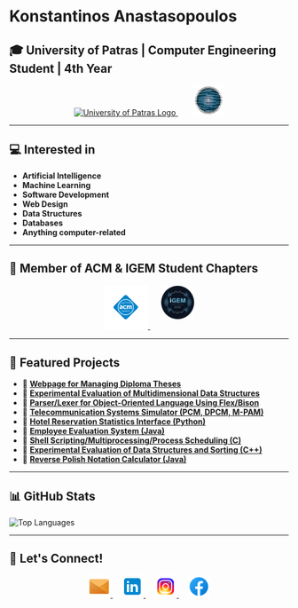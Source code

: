 # Konstantinos Anastasopoulos

## 🎓 **University of Patras | Computer Engineering Student | 4th Year**  

<p align="center">
  <a href="https://www.upatras.gr/en/" target="_blank">
    <img src="https://raw.githubusercontent.com/EgwDean/assets/main/logos/upatras.png" height="50" alt="University of Patras Logo">
  </a>
  &nbsp;&nbsp;&nbsp;&nbsp;&nbsp;&nbsp;
  <a href="https://www.ceid.upatras.gr/en/home/" target="_blank">
    <img src="https://raw.githubusercontent.com/EgwDean/assets/main/logos/ceid.png" height="55" alt="CEID Logo">
  </a>
</p>

---

## 💻 Interested in  
- **Artificial Intelligence**
- **Machine Learning**
- **Software Development**
- **Web Design**
- **Data Structures**
- **Databases**
- **Anything computer-related**  

---

## 🚀 Member of **ACM** & **IGEM** Student Chapters  

<p align="center">
  <a href="https://acmupatras.acm.org/" target="_blank">
    <img src="https://raw.githubusercontent.com/EgwDean/assets/main/logos/acm.png" width="80" alt="ACM Logo">
  </a>
  &nbsp;&nbsp;&nbsp;&nbsp;
  <a href="https://igem.org/" target="_blank">
    <sup><sup><sup><sup><img src="https://raw.githubusercontent.com/EgwDean/assets/main/logos/IGEM%20%CE%BA%CF%85%CE%BA%CE%BB%CE%B9%CE%BA%CF%8C.png" width="60" alt="IGEM Logo"></sup></sup></sup></sup>
  </a>
</p> 

---

## 🌟 Featured Projects  

- 🔹 **[Webpage for Managing Diploma Theses](https://github.com/EgwDean/Web-Project-24-25)**  
- 🔹 **[Experimental Evaluation of Multidimensional Data Structures](https://github.com/F1l14/MDS)**  
- 🔹 **[Parser/Lexer for Object-Oriented Language Using Flex/Bison](https://github.com/EgwDean/Flex-Bison-Project-23-24)**  
- 🔹 **[Telecommunication Systems Simulator (PCM, DPCM, M-PAM)](https://github.com/EgwDean/Digital-Telecommunications-Project-24-25)**  
- 🔹 **[Hotel Reservation Statistics Interface (Python)](https://github.com/EgwDean/Python-DB-Project-23-24)**  
- 🔹 **[Employee Evaluation System (Java)](https://github.com/EgwDean/Databases-Project-23-24)**  
- 🔹 **[Shell Scripting/Multiprocessing/Process Scheduling (C)](https://github.com/EgwDean/OS-Project-23-24)**  
- 🔹 **[Experimental Evaluation of Data Structures and Sorting (C++)](https://github.com/vasiliskoutroumpelas/DS-Project-23)**  
- 🔹 **[Reverse Polish Notation Calculator (Java)](https://github.com/EgwDean/RPN-Calculator-21-22)**  

---

## 📊 GitHub Stats  

![Top Languages](https://github-readme-stats.vercel.app/api/top-langs/?username=EgwDean&layout=compact&theme=github_dark)  

---

## 🤝 Let's Connect!  

<p align="center">
  <a href="mailto:k.matsaniaou2003@gmail.com" target="_blank">
    <img src="https://raw.githubusercontent.com/EgwDean/assets/main/logos/email.png" height="40" alt="Email">
  </a>
  &nbsp;&nbsp;&nbsp;
  <a href="https://www.linkedin.com/in/konstantinos-anastasopoulos-979770151/" target="_blank">
    <img src="https://raw.githubusercontent.com/EgwDean/assets/main/logos/linkedin.png" height="40" alt="LinkedIn">
  </a>
  &nbsp;&nbsp;&nbsp;
  <a href="https://www.instagram.com/egwdean/" target="_blank">
    <img src="https://raw.githubusercontent.com/EgwDean/assets/main/logos/instagram.png" height="40" alt="Instagram">
  </a>
  &nbsp;&nbsp;&nbsp;
  <a href="https://www.facebook.com/egwdean/" target="_blank">
    <img src="https://raw.githubusercontent.com/EgwDean/assets/main/logos/facebook.png" height="40" alt="Facebook">
  </a>
</p>
